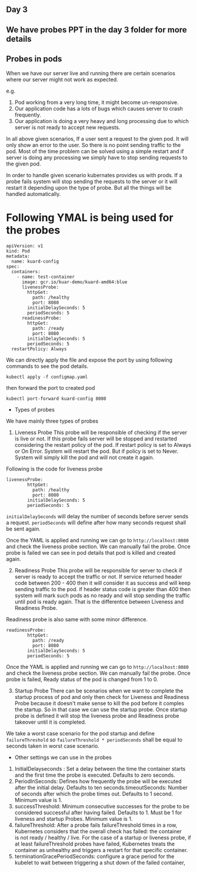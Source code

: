 ## Day 3

## We have probes PPT in the day 3 folder for more details

## Probes in pods

When we have our server live and running there are certain scenarios where our server might not work as expected.

e.g.
1. Pod working from a very long time, it might become un-responsive.
2. Our application code has a lots of bugs which causes server to crash frequently.
3. Our application is doing a very heavy and long processing due to which server is not ready to accept new requests.

In all above given scenarios, If a user sent a request to the given pod. It will only show an error to the user. So there is no point sending traffic to the pod. 
Most of the time problem can be solved using a simple restart and if server is doing any processing we simply have to stop sending requests to the given pod.

In order to handle given scenario kubernates provides us with prods. If a probe fails system will stop sending the requests to the server or it will restart it depending upon the type of probe. But all the things will be handled automatically. 

# Following YMAL is being used for the probes

```
apiVersion: v1
kind: Pod
metadata:
  name: kuard-config
spec:
  containers:
    - name: test-container
      image: gcr.io/kuar-demo/kuard-amd64:blue
      livenessProbe:
        httpGet:
          path: /healthy
          port: 8080
        initialDelaySeconds: 5
        periodSeconds: 5
      readinessProbe:
        httpGet:
          path: /ready
          port: 8080
        initialDelaySeconds: 5
        periodSeconds: 5
  restartPolicy: Always
```

We can directly apply the file and expose the port by using following commands to see the pod details.

`kubectl apply -f configmap.yaml`

then forward the port to created pod

`kubectl port-forward kuard-config 8080`

* Types of probes

We have mainly three types of probes

1. Liveness Probe
This probe will be responsible of checking if the server is live or not. If this probe fails server will be stopped and restarted considering the restart policy of the pod. If restart policy is set to Always or On Error. System will restart the pod. But if policy is set to Never. System will simply kill the pod and will not create it again.

Following is the code for liveness probe

```
livenessProbe:
        httpGet:
          path: /healthy
          port: 8080
        initialDelaySeconds: 5
        periodSeconds: 5
```

`initialDelaySeconds` will delay the number of seconds before server sends a request.
`periodSeconds` will define after how many seconds request shall be sent again.

Once the YAML is applied and running we can go to `http://localhost:8080` and check the liveness probe section. We can manually fail the probe. Once probe is failed we can see in pod details that pod is killed and created again.

2. Readiness Probe
This probe will be responsible for server to check if server is ready to accept the traffic or not. If service returned header code between 200 - 400 then it will consider it as success and will keep sending traffic to the pod. if header status code is greater than 400 then system will mark such pods as no ready and will stop sending the traffic until pod is ready again. That is the differentce between Liveness and Readiness Probe.

Readiness probe is also same with some minor difference.

```
readinessProbe:
        httpGet:
          path: /ready
          port: 8080
        initialDelaySeconds: 5
        periodSeconds: 5
```

Once the YAML is applied and running we can go to `http://localhost:8080` and check the liveness probe section. We can manually fail the probe. Once probe is failed, Ready status of the pod is changed from 1 to 0.

3. Startup Probe
There can be scenarios when we want to complete the startup process of pod and only then check for Liveness and Readiness Probe because it doesn't make sense to kill the pod before it comples the startup. So in that case we can use the startup probe. Once startup probe is defined it will stop the liveness probe and Readiness probe takeover until it is completed. 

We take a worst case scenario for the pod startup and define `failureThreshold` so `failureThreshold * periodSeconds` shall be equal to seconds taken in worst case scenario.


* Other settings we can use in the probes

1. InitialDelayseconds : Set a delay between the time the container starts and the first time the probe is executed. Defaults to zero seconds.
2. PeriodInSeconds: Defines how frequently the probe will be executed after the initial delay. Defaults to ten seconds.timeoutSeconds: Number of seconds after which the probe times out. Defaults to 1 second. Minimum value is 1.
3. successThreshold: Minimum consecutive successes for the probe to be considered successful after having failed. Defaults to 1. Must be 1 for liveness and startup Probes. Minimum value is 1.
4. failureThreshold: After a probe fails failureThreshold times in a row, Kubernetes considers that the overall check has failed: the container is not ready / healthy / live. For the case of a startup or liveness probe, if at least failureThreshold probes have failed, Kubernetes treats the container as unhealthy and triggers a restart for that specific container. 
5. terminationGracePeriodSeconds: configure a grace period for the kubelet to wait between triggering a shut down of the failed container, 

